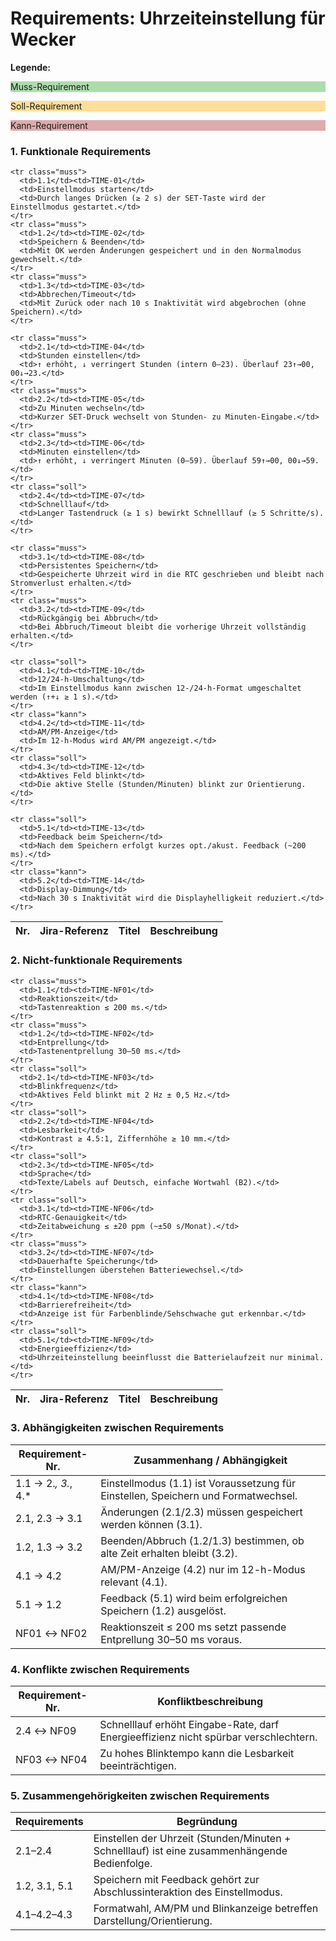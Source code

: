 <style>
  .muss { background-color: rgba(51,170,51,.4) }
</style>
<style>
  .soll { background-color: rgba(255,174,0,.4) }
</style>
<style>
  .kann { background-color: rgba(170,51,51,.4) }
</style>

# Requirements: Uhrzeiteinstellung für Wecker

**Legende:** <p class="muss">Muss-Requirement</p> <p class="soll">Soll-Requirement</p> <p class="kann">Kann-Requirement</p>

### 1. Funktionale Requirements

<table>
  <thead>
    <tr>
      <th>Nr.</th>
      <th>Jira-Referenz</th>
      <th>Titel</th>
      <th>Beschreibung</th>
    </tr>
  </thead>
  <tbody>

    <tr class="muss">
      <td>1.1</td><td>TIME-01</td>
      <td>Einstellmodus starten</td>
      <td>Durch langes Drücken (≥ 2 s) der SET-Taste wird der Einstellmodus gestartet.</td>
    </tr>
    <tr class="muss">
      <td>1.2</td><td>TIME-02</td>
      <td>Speichern & Beenden</td>
      <td>Mit OK werden Änderungen gespeichert und in den Normalmodus gewechselt.</td>
    </tr>
    <tr class="muss">
      <td>1.3</td><td>TIME-03</td>
      <td>Abbrechen/Timeout</td>
      <td>Mit Zurück oder nach 10 s Inaktivität wird abgebrochen (ohne Speichern).</td>
    </tr>

    <tr class="muss">
      <td>2.1</td><td>TIME-04</td>
      <td>Stunden einstellen</td>
      <td>↑ erhöht, ↓ verringert Stunden (intern 0–23). Überlauf 23↑→00, 00↓→23.</td>
    </tr>
    <tr class="muss">
      <td>2.2</td><td>TIME-05</td>
      <td>Zu Minuten wechseln</td>
      <td>Kurzer SET-Druck wechselt von Stunden- zu Minuten-Eingabe.</td>
    </tr>
    <tr class="muss">
      <td>2.3</td><td>TIME-06</td>
      <td>Minuten einstellen</td>
      <td>↑ erhöht, ↓ verringert Minuten (0–59). Überlauf 59↑→00, 00↓→59.</td>
    </tr>
    <tr class="soll">
      <td>2.4</td><td>TIME-07</td>
      <td>Schnelllauf</td>
      <td>Langer Tastendruck (≥ 1 s) bewirkt Schnelllauf (≥ 5 Schritte/s).</td>
    </tr>

    <tr class="muss">
      <td>3.1</td><td>TIME-08</td>
      <td>Persistentes Speichern</td>
      <td>Gespeicherte Uhrzeit wird in die RTC geschrieben und bleibt nach Stromverlust erhalten.</td>
    </tr>
    <tr class="muss">
      <td>3.2</td><td>TIME-09</td>
      <td>Rückgängig bei Abbruch</td>
      <td>Bei Abbruch/Timeout bleibt die vorherige Uhrzeit vollständig erhalten.</td>
    </tr>

    <tr class="soll">
      <td>4.1</td><td>TIME-10</td>
      <td>12/24-h-Umschaltung</td>
      <td>Im Einstellmodus kann zwischen 12-/24-h-Format umgeschaltet werden (↑+↓ ≥ 1 s).</td>
    </tr>
    <tr class="kann">
      <td>4.2</td><td>TIME-11</td>
      <td>AM/PM-Anzeige</td>
      <td>Im 12-h-Modus wird AM/PM angezeigt.</td>
    </tr>
    <tr class="soll">
      <td>4.3</td><td>TIME-12</td>
      <td>Aktives Feld blinkt</td>
      <td>Die aktive Stelle (Stunden/Minuten) blinkt zur Orientierung.</td>
    </tr>

    <tr class="soll">
      <td>5.1</td><td>TIME-13</td>
      <td>Feedback beim Speichern</td>
      <td>Nach dem Speichern erfolgt kurzes opt./akust. Feedback (~200 ms).</td>
    </tr>
    <tr class="kann">
      <td>5.2</td><td>TIME-14</td>
      <td>Display-Dimmung</td>
      <td>Nach 30 s Inaktivität wird die Displayhelligkeit reduziert.</td>
    </tr>

  </tbody>
</table>

### 2. Nicht-funktionale Requirements

<table>
  <thead>
    <tr>
      <th>Nr.</th>
      <th>Jira-Referenz</th>
      <th>Titel</th>
      <th>Beschreibung</th>
    </tr>
  </thead>
  <tbody>

    <tr class="muss">
      <td>1.1</td><td>TIME-NF01</td>
      <td>Reaktionszeit</td>
      <td>Tastenreaktion ≤ 200 ms.</td>
    </tr>
    <tr class="muss">
      <td>1.2</td><td>TIME-NF02</td>
      <td>Entprellung</td>
      <td>Tastenentprellung 30–50 ms.</td>
    </tr>
    <tr class="soll">
      <td>2.1</td><td>TIME-NF03</td>
      <td>Blinkfrequenz</td>
      <td>Aktives Feld blinkt mit 2 Hz ± 0,5 Hz.</td>
    </tr>
    <tr class="soll">
      <td>2.2</td><td>TIME-NF04</td>
      <td>Lesbarkeit</td>
      <td>Kontrast ≥ 4.5:1, Ziffernhöhe ≥ 10 mm.</td>
    </tr>
    <tr class="soll">
      <td>2.3</td><td>TIME-NF05</td>
      <td>Sprache</td>
      <td>Texte/Labels auf Deutsch, einfache Wortwahl (B2).</td>
    </tr>
    <tr class="soll">
      <td>3.1</td><td>TIME-NF06</td>
      <td>RTC-Genauigkeit</td>
      <td>Zeitabweichung ≤ ±20 ppm (~±50 s/Monat).</td>
    </tr>
    <tr class="muss">
      <td>3.2</td><td>TIME-NF07</td>
      <td>Dauerhafte Speicherung</td>
      <td>Einstellungen überstehen Batteriewechsel.</td>
    </tr>
    <tr class="kann">
      <td>4.1</td><td>TIME-NF08</td>
      <td>Barrierefreiheit</td>
      <td>Anzeige ist für Farbenblinde/Sehschwache gut erkennbar.</td>
    </tr>
    <tr class="soll">
      <td>5.1</td><td>TIME-NF09</td>
      <td>Energieeffizienz</td>
      <td>Uhrzeiteinstellung beeinflusst die Batterielaufzeit nur minimal.</td>
    </tr>

  </tbody>
</table>

### 3. Abhängigkeiten zwischen Requirements

| Requirement-Nr. | Zusammenhang / Abhängigkeit |
|---|---|
| 1.1 → 2.*, 3.*, 4.* | Einstellmodus (1.1) ist Voraussetzung für Einstellen, Speichern und Formatwechsel. |
| 2.1, 2.3 → 3.1 | Änderungen (2.1/2.3) müssen gespeichert werden können (3.1). |
| 1.2, 1.3 → 3.2 | Beenden/Abbruch (1.2/1.3) bestimmen, ob alte Zeit erhalten bleibt (3.2). |
| 4.1 → 4.2 | AM/PM-Anzeige (4.2) nur im 12-h-Modus relevant (4.1). |
| 5.1 → 1.2 | Feedback (5.1) wird beim erfolgreichen Speichern (1.2) ausgelöst. |
| NF01 ↔ NF02 | Reaktionszeit ≤ 200 ms setzt passende Entprellung 30–50 ms voraus. |

### 4. Konflikte zwischen Requirements

| Requirement-Nr. | Konfliktbeschreibung |
|---|---|
| 2.4 ↔ NF09 | Schnelllauf erhöht Eingabe-Rate, darf Energieeffizienz nicht spürbar verschlechtern. |
| NF03 ↔ NF04 | Zu hohes Blinktempo kann die Lesbarkeit beeinträchtigen. |

### 5. Zusammengehörigkeiten zwischen Requirements

| Requirements | Begründung |
|---|---|
| 2.1–2.4 | Einstellen der Uhrzeit (Stunden/Minuten + Schnelllauf) ist eine zusammenhängende Bedienfolge. |
| 1.2, 3.1, 5.1 | Speichern mit Feedback gehört zur Abschlussinteraktion des Einstellmodus. |
| 4.1–4.2–4.3 | Formatwahl, AM/PM und Blinkanzeige betreffen Darstellung/Orientierung. |


